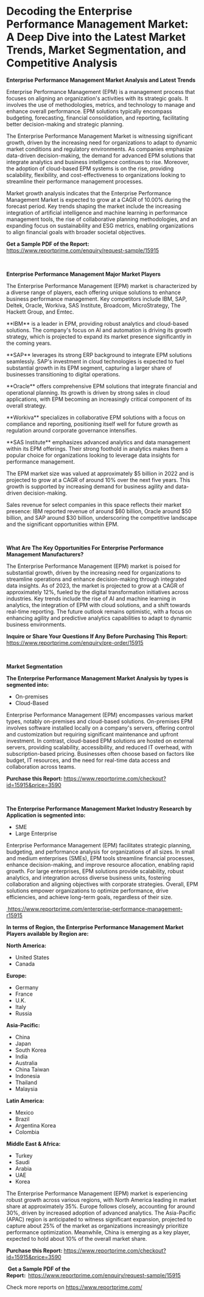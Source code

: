 <p><h1>Decoding the Enterprise Performance Management Market: A Deep Dive into the Latest Market Trends, Market Segmentation, and Competitive Analysis</h1></p><p><strong>Enterprise Performance Management Market Analysis and Latest Trends</strong></p>
<p><p>Enterprise Performance Management (EPM) is a management process that focuses on aligning an organization's activities with its strategic goals. It involves the use of methodologies, metrics, and technology to manage and enhance overall performance. EPM solutions typically encompass budgeting, forecasting, financial consolidation, and reporting, facilitating better decision-making and strategic planning.</p><p>The Enterprise Performance Management Market is witnessing significant growth, driven by the increasing need for organizations to adapt to dynamic market conditions and regulatory environments. As companies emphasize data-driven decision-making, the demand for advanced EPM solutions that integrate analytics and business intelligence continues to rise. Moreover, the adoption of cloud-based EPM systems is on the rise, providing scalability, flexibility, and cost-effectiveness to organizations looking to streamline their performance management processes.</p><p>Market growth analysis indicates that the Enterprise Performance Management Market is expected to grow at a CAGR of 10.00% during the forecast period. Key trends shaping the market include the increasing integration of artificial intelligence and machine learning in performance management tools, the rise of collaborative planning methodologies, and an expanding focus on sustainability and ESG metrics, enabling organizations to align financial goals with broader societal objectives.</p></p>
<p><strong>Get a Sample PDF of the Report:&nbsp;</strong> <a href="https://www.reportprime.com/enquiry/request-sample/15915?utm_campaign=3554&utm_medium=2&utm_source=Github&utm_content=ia&utm_term=20032025&utm_id=enterprise-performance-management">https://www.reportprime.com/enquiry/request-sample/15915</a></p>
<p>&nbsp;</p>
<p><strong>Enterprise Performance Management Major Market Players</strong></p>
<p><p>The Enterprise Performance Management (EPM) market is characterized by a diverse range of players, each offering unique solutions to enhance business performance management. Key competitors include IBM, SAP, Deltek, Oracle, Workiva, SAS Institute, Broadcom, MicroStrategy, The Hackett Group, and Emtec.</p><p>**IBM** is a leader in EPM, providing robust analytics and cloud-based solutions. The company's focus on AI and automation is driving its growth strategy, which is projected to expand its market presence significantly in the coming years.</p><p>**SAP** leverages its strong ERP background to integrate EPM solutions seamlessly. SAP's investment in cloud technologies is expected to fuel substantial growth in its EPM segment, capturing a larger share of businesses transitioning to digital operations.</p><p>**Oracle** offers comprehensive EPM solutions that integrate financial and operational planning. Its growth is driven by strong sales in cloud applications, with EPM becoming an increasingly critical component of its overall strategy.</p><p>**Workiva** specializes in collaborative EPM solutions with a focus on compliance and reporting, positioning itself well for future growth as regulation around corporate governance intensifies.</p><p>**SAS Institute** emphasizes advanced analytics and data management within its EPM offerings. Their strong foothold in analytics makes them a popular choice for organizations looking to leverage data insights for performance management.</p><p>The EPM market size was valued at approximately $5 billion in 2022 and is projected to grow at a CAGR of around 10% over the next five years. This growth is supported by increasing demand for business agility and data-driven decision-making.</p><p>Sales revenue for select companies in this space reflects their market presence: IBM reported revenue of around $60 billion, Oracle around $50 billion, and SAP around $30 billion, underscoring the competitive landscape and the significant opportunities within EPM.</p></p>
<p>&nbsp;</p>
<p><strong>What Are The Key Opportunities For Enterprise Performance Management Manufacturers?</strong></p>
<p><p>The Enterprise Performance Management (EPM) market is poised for substantial growth, driven by the increasing need for organizations to streamline operations and enhance decision-making through integrated data insights. As of 2023, the market is projected to grow at a CAGR of approximately 12%, fueled by the digital transformation initiatives across industries. Key trends include the rise of AI and machine learning in analytics, the integration of EPM with cloud solutions, and a shift towards real-time reporting. The future outlook remains optimistic, with a focus on enhancing agility and predictive analytics capabilities to adapt to dynamic business environments.</p></p>
<p><strong>Inquire or Share Your Questions If Any Before Purchasing This Report:</strong> <a href="https://www.reportprime.com/enquiry/pre-order/15915?utm_campaign=3554&utm_medium=2&utm_source=Github&utm_content=ia&utm_term=20032025&utm_id=enterprise-performance-management">https://www.reportprime.com/enquiry/pre-order/15915</a></p>
<p>&nbsp;</p>
<p><strong>Market Segmentation</strong></p>
<p><strong>The Enterprise Performance Management Market Analysis by types is segmented into:</strong></p>
<p><ul><li>On-premises</li><li>Cloud-Based</li></ul></p>
<p><p>Enterprise Performance Management (EPM) encompasses various market types, notably on-premises and cloud-based solutions. On-premises EPM involves software installed locally on a company's servers, offering control and customization but requiring significant maintenance and upfront investment. In contrast, cloud-based EPM solutions are hosted on external servers, providing scalability, accessibility, and reduced IT overhead, with subscription-based pricing. Businesses often choose based on factors like budget, IT resources, and the need for real-time data access and collaboration across teams.</p></p>
<p><strong>Purchase this Report:&nbsp;</strong><a href="https://www.reportprime.com/checkout?id=15915&price=3590&utm_campaign=3554&utm_medium=2&utm_source=Github&utm_content=ia&utm_term=20032025&utm_id=enterprise-performance-management">https://www.reportprime.com/checkout?id=15915&price=3590</a></p>
<p>&nbsp;</p>
<p><strong>The Enterprise Performance Management Market Industry Research by Application is segmented into:</strong></p>
<p><ul><li>SME</li><li>Large Enterprise</li></ul></p>
<p><p>Enterprise Performance Management (EPM) facilitates strategic planning, budgeting, and performance analysis for organizations of all sizes. In small and medium enterprises (SMEs), EPM tools streamline financial processes, enhance decision-making, and improve resource allocation, enabling rapid growth. For large enterprises, EPM solutions provide scalability, robust analytics, and integration across diverse business units, fostering collaboration and aligning objectives with corporate strategies. Overall, EPM solutions empower organizations to optimize performance, drive efficiencies, and achieve long-term goals, regardless of their size.</p></p>
<p><a href="https://www.reportprime.com/enterprise-performance-management-r15915?utm_campaign=3554&utm_medium=2&utm_source=Github&utm_content=ia&utm_term=20032025&utm_id=enterprise-performance-management">&nbsp;https://www.reportprime.com/enterprise-performance-management-r15915</a></p>
<p><strong>In terms of Region, the Enterprise Performance Management Market Players available by Region are:</strong></p>
<p>
    <p> <strong> North America: </strong>
        <ul>
            <li>United States</li>
            <li>Canada</li>
        </ul>
        </p> 
    <p> <strong> Europe: </strong>
        <ul>
            <li>Germany</li>
            <li>France</li>
            <li>U.K.</li>
            <li>Italy</li>
            <li>Russia</li>
        </ul>
        </p> 
    <p> <strong> Asia-Pacific: </strong>
        <ul>
            <li>China</li>
            <li>Japan</li>
            <li>South Korea</li>
            <li>India</li>
            <li>Australia</li>
            <li>China Taiwan</li>
            <li>Indonesia</li>
            <li>Thailand</li>
            <li>Malaysia</li>
        </ul>
        </p> 
    <p> <strong> Latin America: </strong>
        <ul>
            <li>Mexico</li>
            <li>Brazil</li>
            <li>Argentina Korea</li>
            <li>Colombia</li>
        </ul>
        </p> 
    <p> <strong> Middle East & Africa: </strong>
        <ul>
            <li>Turkey</li>
            <li>Saudi</li>
            <li>Arabia</li>
            <li>UAE</li>
            <li>Korea</li>
        </ul>
    </p>
    </p>
<p><p>The Enterprise Performance Management (EPM) market is experiencing robust growth across various regions, with North America leading in market share at approximately 35%. Europe follows closely, accounting for around 30%, driven by increased adoption of advanced analytics. The Asia-Pacific (APAC) region is anticipated to witness significant expansion, projected to capture about 25% of the market as organizations increasingly prioritize performance optimization. Meanwhile, China is emerging as a key player, expected to hold about 10% of the overall market share.</p></p>
<p><strong>Purchase this Report: </strong><a href="https://www.reportprime.com/checkout?id=15915&price=3590&utm_campaign=3554&utm_medium=2&utm_source=Github&utm_content=ia&utm_term=20032025&utm_id=enterprise-performance-management">https://www.reportprime.com/checkout?id=15915&price=3590</a></p>
<p>&nbsp;<strong>Get a Sample PDF of the Report:&nbsp;&nbsp;</strong><a href="https://www.reportprime.com/enquiry/request-sample/15915?utm_campaign=3554&utm_medium=2&utm_source=Github&utm_content=ia&utm_term=20032025&utm_id=enterprise-performance-management">https://www.reportprime.com/enquiry/request-sample/15915</a></p>
<p><strong></strong></p>
<p>Check more reports on <a href="https://www.reportprime.com/?utm_campaign=3554&utm_medium=2&utm_source=Github&utm_content=ia&utm_term=20032025&utm_id=enterprise-performance-management">https://www.reportprime.com/</a></p>